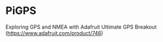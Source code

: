 # PiGPS

Exploring GPS and NMEA with Adafruit Ultimate GPS Breakout (https://www.adafruit.com/product/746)

